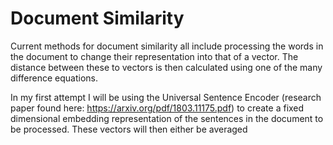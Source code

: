 # Document Similarity
Current methods for document similarity all include processing the words in the document to change their representation into that of a vector. The distance between these to vectors is then calculated using one of the many difference equations.

In my first attempt I will be using the Universal Sentence Encoder (research paper found here: https://arxiv.org/pdf/1803.11175.pdf) to create a fixed dimensional embedding representation of the sentences in the document to be processed. These vectors will then either be averaged 